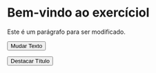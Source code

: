 <!DOCTYPE html>

<html lang="pt-BR">

<head>

<meta charset="UTF-8">

<meta name="viewport" content="width=device-width, initial-scale=1.0">

<title>Exercício querySelector</title>

<style>

.destaque {

background-color: yellow;

}

</style>

</head>

<body>

<h1 class="titulo">Bem-vindo ao exercíciol</h1>

<p class="descricao">Este é um parágrafo para ser modificado.</p>

<button class="mudarTextoBotao">Mudar Texto</button>

<button class="destacarBotao">Destacar Título</button>

<script src="script.js"></script>

</body>

 </html
